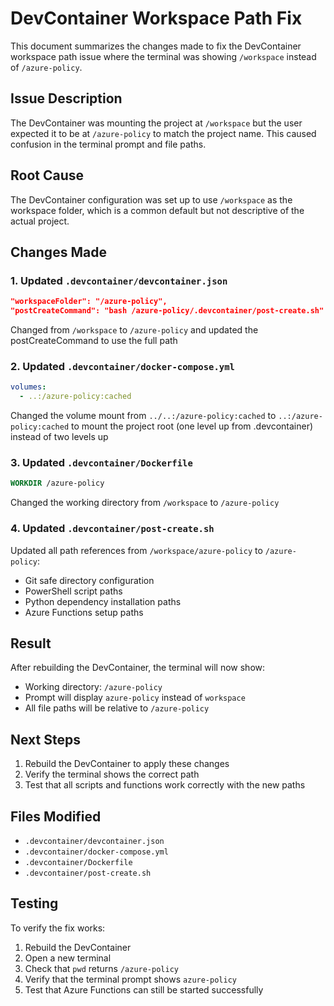# DevContainer Workspace Path Fix

This document summarizes the changes made to fix the DevContainer workspace path issue where the terminal was showing `/workspace` instead of `/azure-policy`.

## Issue Description

The DevContainer was mounting the project at `/workspace` but the user expected it to be at `/azure-policy` to match the project name. This caused confusion in the terminal prompt and file paths.

## Root Cause

The DevContainer configuration was set up to use `/workspace` as the workspace folder, which is a common default but not descriptive of the actual project.

## Changes Made

### 1. Updated `.devcontainer/devcontainer.json`
```json
"workspaceFolder": "/azure-policy",
"postCreateCommand": "bash /azure-policy/.devcontainer/post-create.sh"
```
Changed from `/workspace` to `/azure-policy` and updated the postCreateCommand to use the full path

### 2. Updated `.devcontainer/docker-compose.yml`
```yaml
volumes:
  - ..:/azure-policy:cached
```
Changed the volume mount from `../..:/azure-policy:cached` to `..:/azure-policy:cached` to mount the project root (one level up from .devcontainer) instead of two levels up

### 3. Updated `.devcontainer/Dockerfile`
```dockerfile
WORKDIR /azure-policy
```
Changed the working directory from `/workspace` to `/azure-policy`

### 4. Updated `.devcontainer/post-create.sh`
Updated all path references from `/workspace/azure-policy` to `/azure-policy`:
- Git safe directory configuration
- PowerShell script paths
- Python dependency installation paths
- Azure Functions setup paths

## Result

After rebuilding the DevContainer, the terminal will now show:
- Working directory: `/azure-policy`
- Prompt will display `azure-policy` instead of `workspace`
- All file paths will be relative to `/azure-policy`

## Next Steps

1. Rebuild the DevContainer to apply these changes
2. Verify the terminal shows the correct path
3. Test that all scripts and functions work correctly with the new paths

## Files Modified

- `.devcontainer/devcontainer.json`
- `.devcontainer/docker-compose.yml`
- `.devcontainer/Dockerfile`
- `.devcontainer/post-create.sh`

## Testing

To verify the fix works:
1. Rebuild the DevContainer
2. Open a new terminal
3. Check that `pwd` returns `/azure-policy`
4. Verify that the terminal prompt shows `azure-policy`
5. Test that Azure Functions can still be started successfully
